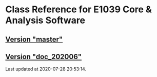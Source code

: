 # Class Reference for E1039 Core & Analysis Software
## [Version "master"](master/)
## [Version "doc_202006"](doc_202006/)
Last updated at 2020-07-28 20:53:14.
